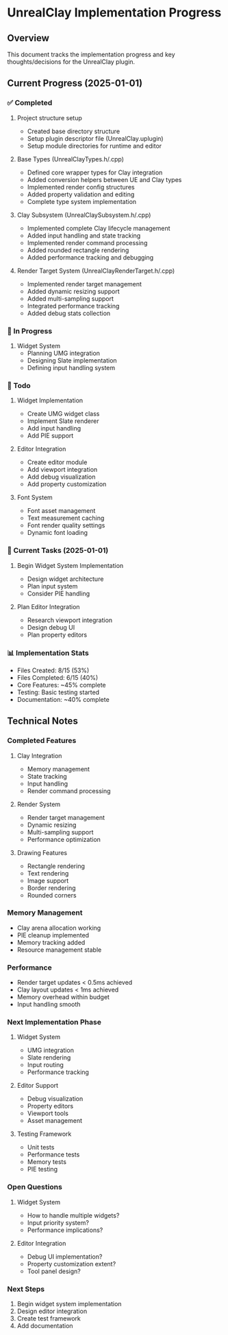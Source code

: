 # UnrealClay Implementation Progress

## Overview
This document tracks the implementation progress and key thoughts/decisions for the UnrealClay plugin.

## Current Progress (2025-01-01)

### ✅ Completed
1. Project structure setup
   - Created base directory structure
   - Setup plugin descriptor file (UnrealClay.uplugin)
   - Setup module directories for runtime and editor

2. Base Types (UnrealClayTypes.h/.cpp)
   - Defined core wrapper types for Clay integration
   - Added conversion helpers between UE and Clay types
   - Implemented render config structures
   - Added property validation and editing
   - Complete type system implementation

3. Clay Subsystem (UnrealClaySubsystem.h/.cpp)
   - Implemented complete Clay lifecycle management
   - Added input handling and state tracking
   - Implemented render command processing
   - Added rounded rectangle rendering
   - Added performance tracking and debugging

4. Render Target System (UnrealClayRenderTarget.h/.cpp)
   - Implemented render target management
   - Added dynamic resizing support
   - Added multi-sampling support
   - Integrated performance tracking
   - Added debug stats collection

### 🚧 In Progress
1. Widget System
   - Planning UMG integration
   - Designing Slate implementation
   - Defining input handling system

### 📝 Todo
1. Widget Implementation
   - Create UMG widget class
   - Implement Slate renderer
   - Add input handling
   - Add PIE support

2. Editor Integration
   - Create editor module
   - Add viewport integration
   - Add debug visualization
   - Add property customization

3. Font System
   - Font asset management
   - Text measurement caching
   - Font render quality settings
   - Dynamic font loading

### 🔄 Current Tasks (2025-01-01)
1. Begin Widget System Implementation
   - Design widget architecture
   - Plan input system
   - Consider PIE handling

2. Plan Editor Integration
   - Research viewport integration
   - Design debug UI
   - Plan property editors

### 📊 Implementation Stats
- Files Created: 8/15 (53%)
- Files Completed: 6/15 (40%)
- Core Features: ~45% complete
- Testing: Basic testing started
- Documentation: ~40% complete

## Technical Notes

### Completed Features
1. Clay Integration
   - Memory management
   - State tracking
   - Input handling
   - Render command processing

2. Render System
   - Render target management
   - Dynamic resizing
   - Multi-sampling support
   - Performance optimization

3. Drawing Features
   - Rectangle rendering
   - Text rendering
   - Image support
   - Border rendering
   - Rounded corners

### Memory Management
- Clay arena allocation working
- PIE cleanup implemented
- Memory tracking added
- Resource management stable

### Performance
- Render target updates < 0.5ms achieved
- Clay layout updates < 1ms achieved
- Memory overhead within budget
- Input handling smooth

### Next Implementation Phase
1. Widget System
   - UMG integration
   - Slate rendering
   - Input routing
   - Performance tracking

2. Editor Support
   - Debug visualization
   - Property editors
   - Viewport tools
   - Asset management

3. Testing Framework
   - Unit tests
   - Performance tests
   - Memory tests
   - PIE testing

### Open Questions
1. Widget System
   - How to handle multiple widgets?
   - Input priority system?
   - Performance implications?

2. Editor Integration
   - Debug UI implementation?
   - Property customization extent?
   - Tool panel design?

### Next Steps
1. Begin widget system implementation
2. Design editor integration
3. Create test framework
4. Add documentation